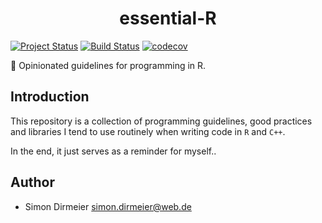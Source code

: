 <h1 align="center"> essential-R </h1>

[![Project Status](http://www.repostatus.org/badges/latest/concept.svg)](http://www.repostatus.org/#concept)
[![Build Status](https://travis-ci.org/dirmeier/essential-R.svg?branch=master)](https://travis-ci.org/dirmeier/essential-R)
[![codecov](https://codecov.io/gh/dirmeier/essential-R/branch/master/graph/badge.svg)](https://codecov.io/gh/dirmeier/essential-R)


:rocket: Opinionated guidelines for programming in R.

## Introduction

This repository is a collection of programming guidelines, good practices and  libraries I tend to use routinely when writing code in `R` and `C++`.

In the end, it just serves as a reminder for myself..

## Author

* Simon Dirmeier <a href="mailto:simon.dirmeier@web.de">simon.dirmeier@web.de</a>
